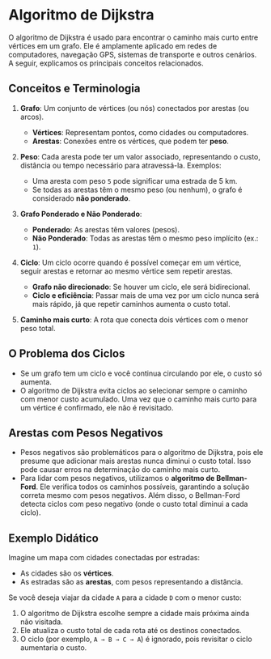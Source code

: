 # Algoritmo de Dijkstra

O algoritmo de Dijkstra é usado para encontrar o caminho mais curto entre vértices em um grafo. Ele é amplamente aplicado em redes de computadores, navegação GPS, sistemas de transporte e outros cenários. A seguir, explicamos os principais conceitos relacionados.


## **Conceitos e Terminologia**

1. **Grafo**: Um conjunto de vértices (ou nós) conectados por arestas (ou arcos).
   - **Vértices**: Representam pontos, como cidades ou computadores.
   - **Arestas**: Conexões entre os vértices, que podem ter **peso**.

2. **Peso**: Cada aresta pode ter um valor associado, representando o custo, distância ou tempo necessário para atravessá-la. Exemplos:
   - Uma aresta com peso `5` pode significar uma estrada de 5 km.
   - Se todas as arestas têm o mesmo peso (ou nenhum), o grafo é considerado **não ponderado**.

3. **Grafo Ponderado e Não Ponderado**:
   - **Ponderado**: As arestas têm valores (pesos).
   - **Não Ponderado**: Todas as arestas têm o mesmo peso implícito (ex.: `1`).

4. **Ciclo**: Um ciclo ocorre quando é possível começar em um vértice, seguir arestas e retornar ao mesmo vértice sem repetir arestas.
   - **Grafo não direcionado**: Se houver um ciclo, ele será bidirecional.
   - **Ciclo e eficiência**: Passar mais de uma vez por um ciclo nunca será mais rápido, já que repetir caminhos aumenta o custo total.

5. **Caminho mais curto**: A rota que conecta dois vértices com o menor peso total.


## **O Problema dos Ciclos**

- Se um grafo tem um ciclo e você continua circulando por ele, o custo só aumenta.
- O algoritmo de Dijkstra evita ciclos ao selecionar sempre o caminho com menor custo acumulado. Uma vez que o caminho mais curto para um vértice é confirmado, ele não é revisitado.


## **Arestas com Pesos Negativos**

- Pesos negativos são problemáticos para o algoritmo de Dijkstra, pois ele presume que adicionar mais arestas nunca diminui o custo total. Isso pode causar erros na determinação do caminho mais curto.
- Para lidar com pesos negativos, utilizamos o **algoritmo de Bellman-Ford**. Ele verifica todos os caminhos possíveis, garantindo a solução correta mesmo com pesos negativos. Além disso, o Bellman-Ford detecta ciclos com peso negativo (onde o custo total diminui a cada ciclo).


## **Exemplo Didático**

Imagine um mapa com cidades conectadas por estradas:
- As cidades são os **vértices**.
- As estradas são as **arestas**, com pesos representando a distância.

Se você deseja viajar da cidade `A` para a cidade `D` com o menor custo:
1. O algoritmo de Dijkstra escolhe sempre a cidade mais próxima ainda não visitada.
2. Ele atualiza o custo total de cada rota até os destinos conectados.
3. O ciclo (por exemplo, `A → B → C → A`) é ignorado, pois revisitar o ciclo aumentaria o custo.

